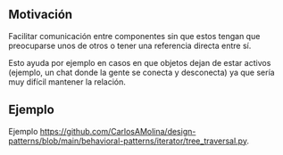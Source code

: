## Motivación

Facilitar comunicación entre componentes sin que estos tengan que preocuparse unos de otros o tener una referencia directa entre sí.

Esto ayuda por ejemplo en casos en que objetos dejan de estar activos (ejemplo, un chat donde la gente se conecta y desconecta) ya que sería muy difícil mantener la relación.

## Ejemplo

Ejemplo <https://github.com/CarlosAMolina/design-patterns/blob/main/behavioral-patterns/iterator/tree_traversal.py>.

